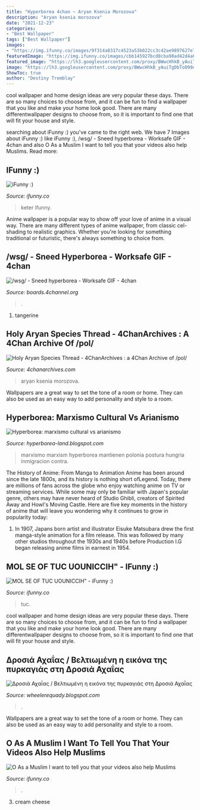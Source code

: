 ```yaml
---
title: "Hyperborea 4chan ~ Aryan Ksenia Morozova"
description: "Aryan ksenia morozova"
date: "2021-12-23"
categories:
- "Best Wallpaper"
tags: ["Best Wallpaper"]
images:
- "https://img.ifunny.co/images/9f314a8317c4523a53b022cc3c42ae9897627e706dea43ab18f9e07207f54e98_1.gif"
featuredImage: "https://img.ifunny.co/images/cbb145927bcd8cba98ad42d4a6c436a7aabfc430b148c1ad05ef6b169d148fa2_3.jpg"
featured_image: "https://lh3.googleusercontent.com/proxy/BWwcHhkB_yAuiTgDbToO99d2NGJowQUQ9yKvrLrPA-EoKelJOVP32ozPKvw_HEHJ0A2uRH98d0tpYX-RDpJYGUdATWUW5mRouj0j67rC2YaTcTuSxKirnrgIgCrHy-f7-KgfAtXr_A-yXQS__HEPcdD4U6RgjnWQ"
image: "https://lh3.googleusercontent.com/proxy/BWwcHhkB_yAuiTgDbToO99d2NGJowQUQ9yKvrLrPA-EoKelJOVP32ozPKvw_HEHJ0A2uRH98d0tpYX-RDpJYGUdATWUW5mRouj0j67rC2YaTcTuSxKirnrgIgCrHy-f7-KgfAtXr_A-yXQS__HEPcdD4U6RgjnWQ"
ShowToc: true
author: "Destiny Tremblay"
---
```



cool wallpaper and home design ideas are very popular these days. There are so many choices to choose from, and it can be fun to find a wallpaper that you like and make your home look good. There are many differentwallpaper designs to choose from, so it is important to find one that will fit your house and style.

	

		
searching about iFunny :) you've came to the right web. We have 7 Images about iFunny :) like iFunny :), /wsg/ - Sneed hyperborea - Worksafe GIF - 4chan and also O As a Muslim I want to tell you that your videos also help Muslims. Read more:
		
    
## IFunny :)

<img loading=lazy src="https://img.ifunny.co/images/9f314a8317c4523a53b022cc3c42ae9897627e706dea43ab18f9e07207f54e98_1.gif" onerror="this.onerror=null;this.src='https://tse1.mm.bing.net/th?id=OIP.7928ms59qI9WYk3v2cyH_QAAAA&amp;pid=15.1';" alt="iFunny :)">

_Source: ifunny.co_

>keter ifunny. 

	

Anime wallpaper is a popular way to show off your love of anime in a visual way. There are many different types of anime wallpaper, from classic cel-shading to realistic graphics. Whether you're looking for something traditional or futuristic, there's always something to choice from.

    
## /wsg/ - Sneed Hyperborea - Worksafe GIF - 4chan

<img loading=lazy src="https://i.4cdn.org/wsg/1662520989190046s.jpg" onerror="this.onerror=null;this.src='https://tse4.mm.bing.net/th?id=OIP.O5-SyN5w5upl9kgqVhaDfQB9BG&amp;pid=15.1';" alt="/wsg/ - Sneed hyperborea - Worksafe GIF - 4chan">

_Source: boards.4channel.org_

>. 

	

1. tangerine 

    
## Holy Aryan Species Thread - 4ChanArchives : A 4Chan Archive Of /pol/

<img loading=lazy src="https://i.imgur.com/3s2NeW3.jpg" onerror="this.onerror=null;this.src='https://tse2.mm.bing.net/th?id=OIP.IO8rJ9bXu4dRYkS3D24cTQHaEo&amp;pid=15.1';" alt="Holy Aryan Species Thread - 4ChanArchives : a 4Chan Archive of /pol/">

_Source: 4chanarchives.com_

>aryan ksenia morozova. 

	

Wallpapers are a great way to set the tone of a room or home. They can also be used as an easy way to add personality and style to a room.

    
## Hyperborea: Marxismo Cultural Vs Arianismo

<img loading=lazy src="http://1.bp.blogspot.com/-cO6mCvvAZTM/VdULv2JGELI/AAAAAAAAHDQ/LbNJnnP_Vq0/s1600/marxismo%2Bcultural%2Bvs%2Bra%25C3%25A7a%2Bariana.png" onerror="this.onerror=null;this.src='https://tse1.mm.bing.net/th?id=OIP.toDTF8o3pyns29BLVStD7gHaGF&amp;pid=15.1';" alt="Hyperborea: marxismo cultural vs arianismo">

_Source: hyperborea-land.blogspot.com_

>marxismo marxism hyperborea mantienen polonia postura hungria inmigracion contra. 

	

The History of Anime: From Manga to Animation
Anime has been around since the late 1800s, and its history is nothing short ofLegend. Today, there are millions of fans across the globe who enjoy watching anime on TV or streaming services. While some may only be familiar with Japan's popular genre, others may have never heard of Studio Ghibli, creators of Spirited Away and Howl's Moving Castle. Here are five key moments in the history of anime that will leave you wondering why it continues to grow in popularity today:
1) In 1907, Japans born artist and illustrator Eisuke Matsubara drew the first manga-style animation for a film release. This was followed by many other studios throughout the 1930s and 1940s before Production I.G began releasing anime films in earnest in 1954.

    
## MOL SE OF TUC UOUNICCIH&quot; - IFunny :)

<img loading=lazy src="https://img.ifunny.co/images/cbb145927bcd8cba98ad42d4a6c436a7aabfc430b148c1ad05ef6b169d148fa2_3.jpg" onerror="this.onerror=null;this.src='https://tse2.mm.bing.net/th?id=OIP.X6mdv2T2d3FKExJXIvKNSwHaFj&amp;pid=15.1';" alt="MOL SE OF TUC UOUNICCIH&quot; - iFunny :)">

_Source: ifunny.co_

>tuc. 

	

cool wallpaper and home design ideas are very popular these days. There are so many choices to choose from, and it can be fun to find a wallpaper that you like and make your home look good. There are many differentwallpaper designs to choose from, so it is important to find one that will fit your house and style.

    
## Δροσιά Αχαΐας / Βελτιωμένη η εικόνα της πυρκαγιάς στη Δροσιά Αχαΐας

<img loading=lazy src="https://lh3.googleusercontent.com/proxy/BWwcHhkB_yAuiTgDbToO99d2NGJowQUQ9yKvrLrPA-EoKelJOVP32ozPKvw_HEHJ0A2uRH98d0tpYX-RDpJYGUdATWUW5mRouj0j67rC2YaTcTuSxKirnrgIgCrHy-f7-KgfAtXr_A-yXQS__HEPcdD4U6RgjnWQ" onerror="this.onerror=null;this.src='https://tse3.mm.bing.net/th?id=OIP.cJi3Z4rnrYRCOp1PKoUR6wHaGB&amp;pid=15.1';" alt="Δροσιά Αχαΐας / Βελτιωμένη η εικόνα της πυρκαγιάς στη Δροσιά Αχαΐας">

_Source: wheelerequady.blogspot.com_

>. 

	

Wallpapers are a great way to set the tone of a room or home. They can also be used as an easy way to add personality and style to a room.

    
## O As A Muslim I Want To Tell You That Your Videos Also Help Muslims

<img loading=lazy src="https://img.ifunny.co/images/88681c9e30da009b288f035f35da98345f36ed7b1d72006b03f72bcf73825a50_3.jpg" onerror="this.onerror=null;this.src='https://tse1.mm.bing.net/th?id=OIP.hL-xorWWhA1JyqwY1EpGugHaJp&amp;pid=15.1';" alt="O As a Muslim I want to tell you that your videos also help Muslims">

_Source: ifunny.co_

>. 

	

3. cream cheese 

